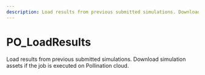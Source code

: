 ```yaml
---
description: Load results from previous submitted simulations. Download simulation assets if the job is executed on Pollination cloud.
---
```


# PO_LoadResults

Load results from previous submitted simulations. Download simulation assets if the job is executed on Pollination cloud.

